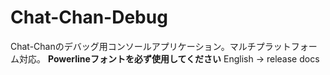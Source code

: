 # Chat-Chan-Debug
Chat-Chanのデバッグ用コンソールアプリケーション。マルチプラットフォーム対応。
**Powerlineフォントを必ず使用してください**
English -> release docs
